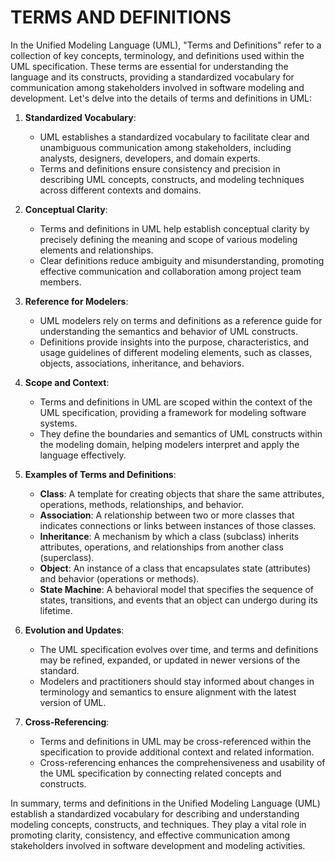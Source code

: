 # TERMS AND DEFINITIONS

In the Unified Modeling Language (UML), "Terms and Definitions" refer to a collection of key concepts, terminology, and definitions used within the UML specification. These terms are essential for understanding the language and its constructs, providing a standardized vocabulary for communication among stakeholders involved in software modeling and development. Let's delve into the details of terms and definitions in UML:

1. **Standardized Vocabulary**:
   * UML establishes a standardized vocabulary to facilitate clear and unambiguous communication among stakeholders, including analysts, designers, developers, and domain experts.
   * Terms and definitions ensure consistency and precision in describing UML concepts, constructs, and modeling techniques across different contexts and domains.

2. **Conceptual Clarity**:
   * Terms and definitions in UML help establish conceptual clarity by precisely defining the meaning and scope of various modeling elements and relationships.
   * Clear definitions reduce ambiguity and misunderstanding, promoting effective communication and collaboration among project team members.

3. **Reference for Modelers**:
   * UML modelers rely on terms and definitions as a reference guide for understanding the semantics and behavior of UML constructs.
   * Definitions provide insights into the purpose, characteristics, and usage guidelines of different modeling elements, such as classes, objects, associations, inheritance, and behaviors.

4. **Scope and Context**:
   * Terms and definitions in UML are scoped within the context of the UML specification, providing a framework for modeling software systems.
   * They define the boundaries and semantics of UML constructs within the modeling domain, helping modelers interpret and apply the language effectively.

5. **Examples of Terms and Definitions**:
   * **Class**: A template for creating objects that share the same attributes, operations, methods, relationships, and behavior.
   * **Association**: A relationship between two or more classes that indicates connections or links between instances of those classes.
   * **Inheritance**: A mechanism by which a class (subclass) inherits attributes, operations, and relationships from another class (superclass).
   * **Object**: An instance of a class that encapsulates state (attributes) and behavior (operations or methods).
   * **State Machine**: A behavioral model that specifies the sequence of states, transitions, and events that an object can undergo during its lifetime.

6. **Evolution and Updates**:
   * The UML specification evolves over time, and terms and definitions may be refined, expanded, or updated in newer versions of the standard.
   * Modelers and practitioners should stay informed about changes in terminology and semantics to ensure alignment with the latest version of UML.

7. **Cross-Referencing**:
   * Terms and definitions in UML may be cross-referenced within the specification to provide additional context and related information.
   * Cross-referencing enhances the comprehensiveness and usability of the UML specification by connecting related concepts and constructs.

In summary, terms and definitions in the Unified Modeling Language (UML) establish a standardized vocabulary for describing and understanding modeling concepts, constructs, and techniques. They play a vital role in promoting clarity, consistency, and effective communication among stakeholders involved in software development and modeling activities.

